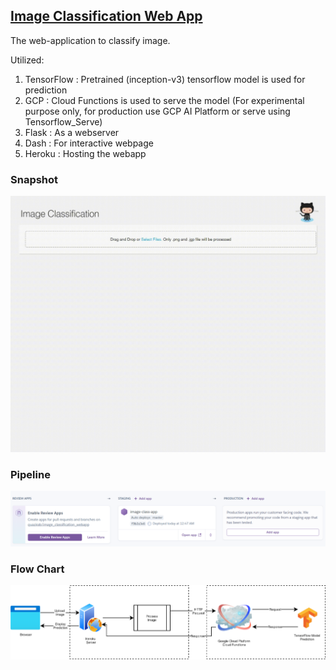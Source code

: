 
## [Image Classification Web App](https://image-class-app.herokuapp.com/)

The web-application to classify image. 

Utilized:
1. TensorFlow : Pretrained (inception-v3) tensorflow model is used for prediction
1. GCP : Cloud Functions is used to serve the model (For experimental purpose only, for production use GCP AI Platform or serve using Tensorflow_Serve)
1. Flask : As a webserver
1. Dash : For interactive webpage
1. Heroku : Hosting the webapp

### Snapshot
![snapshot1](snapshot/snap1.gif?raw=true "Snapshot 1")

### Pipeline
![pipeline](snapshot/pipeline1.PNG?raw=true "Heroku Pipeline")

### Flow Chart
![Flow Chart](snapshot/flow_chart.png?raw=true "Request Flow Chart")

